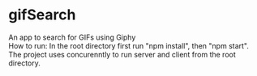 # gifSearch
An app to search for GIFs using Giphy <br/>
How to run:
In the root directory first run "npm install", then "npm start".<br/>
The project uses concurenntly to run server and client from the root directory.
